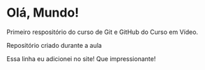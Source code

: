# Olá, Mundo!
 
 Primeiro respositório do curso de Git e GitHub do Curso em Vídeo.

 Repositório criado durante a aula
 
 Essa linha eu adicionei no site! Que impressionante!
